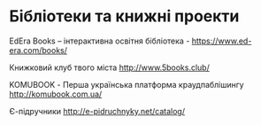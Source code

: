 # Бібліотеки та книжні проекти

EdEra Books – інтерактивна освітня бібліотека - https://www.ed-era.com/books/  

Книжковий клуб твого міста http://www.5books.club/  

KOMUBOOK - Перша українська платформа краудпаблішингу http://komubook.com.ua/

Є-підручники http://e-pidruchnyky.net/catalog/